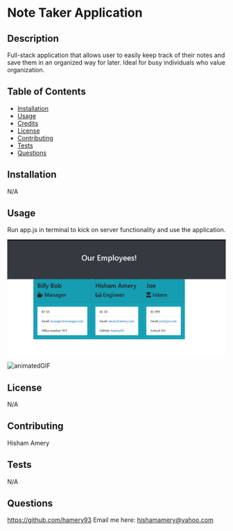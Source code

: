         
# Note Taker Application


## Description 

Full-stack application that allows user to easily keep track of their notes and save them in an organized way for later. Ideal for busy individuals who value organization.

## Table of Contents

* [Installation](#installation)
* [Usage](#usage)
* [Credits](#credits)
* [License](#license)
* [Contributing](#contributing)
* [Tests](#tests)
* [Questions](#questions) 
    
## Installation

N/A


## Usage 

Run app.js in terminal to kick on server functionality and use the application.

![app screen shot](https://github.com/hamery93/Employee-Summary/blob/master/Assets/cardScreenshot.jpg)

![animatedGIF](https://github.com/hamery93/Employee-Summary/blob/master/Assets/nodeScreenshot.gif)

    
## License

N/A
    
## Contributing

Hisham Amery


## Tests
N/A
    
## Questions

https://github.com/hamery93
Email me here: hishamamery@yahoo.com
    